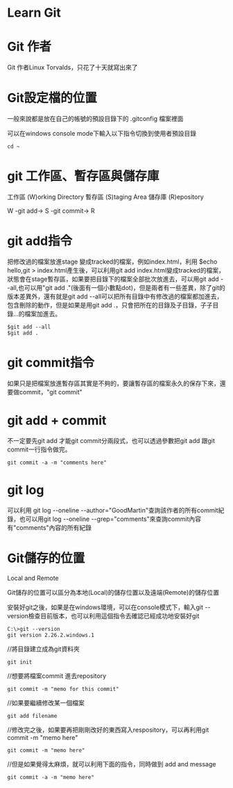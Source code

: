 # Learn Git
# Git 作者

Git 作者Linux Torvalds，只花了十天就寫出來了

# Git設定檔的位置

一般來說都是放在自己的帳號的預設目錄下的 .gitconfig 檔案裡面

可以在windows console mode下輸入以下指令切換到使用者預設目錄

```
cd ~
```

# git 工作區、暫存區與儲存庫

工作區 (W)orking Directory
暫存區 (S)taging Area
儲存庫 (R)epository

W -git add-> S -git commit-> R



# git add指令

把修改過的檔案放進stage 變成tracked的檔案，例如index.html，利用 $echo hello,git > index.html產生後，可以利用git add index.html變成tracked的檔案，狀態會在stage暫存區，如果要把目錄下的檔案全部批次放進去，可以用git add --all,也可以用"git add ."(後面有一個小數點dot)，但是兩者有一些差異，除了git的版本差異外，還有就是git add --all可以把所有目錄中有修改過的檔案都加進去，包含刪除的動作，但是如果是用git add .，只會把所在的目錄及子目錄，子子目錄...的檔案加進去。

```
$git add --all
$git add .
```

# git commit指令

如果只是把檔案放進暫存區其實是不夠的，要讓暫存區的檔案永久的保存下來，還要做commit，"git commit"

# git add + commit

不一定要先git add 才能git commit分兩段式，也可以透過參數把git add 跟git commit一行指令做完。

```
git commit -a -m "comments here"
```

# git log

可以利用 git log --oneline --author="GoodMartin"查詢該作者的所有commit紀錄，也可以用git log --oneline --grep="comments"來查詢commit內容有"comments"內容的所有紀錄



# Git儲存的位置

Local and Remote

Git儲存的位置可以區分為本地(Local)的儲存位置以及遠端(Remote)的儲存位置

安裝好git之後，如果是在windows環境，可以在console模式下，輸入git --version檢查目前版本，也可以利用這個指令去確認已經成功地安裝好git

```
C:\>git --version
git version 2.26.2.windows.1
```

//將目錄建立成為git資料夾

```
git init
```

//想要將檔案commit 進去repository

```
git commit -m "memo for this commit"
```

//如果要繼續修改某一個檔案

```
git add filename
```

//修改完之後，如果要再把剛剛改好的東西寫入respository，可以再利用git commit -m "memo here"

```
git commit -m "memo here"
```

//但是如果覺得太麻煩，就可以利用下面的指令，同時做到 add and  message

```
git commit -a -m "memo here"
```







